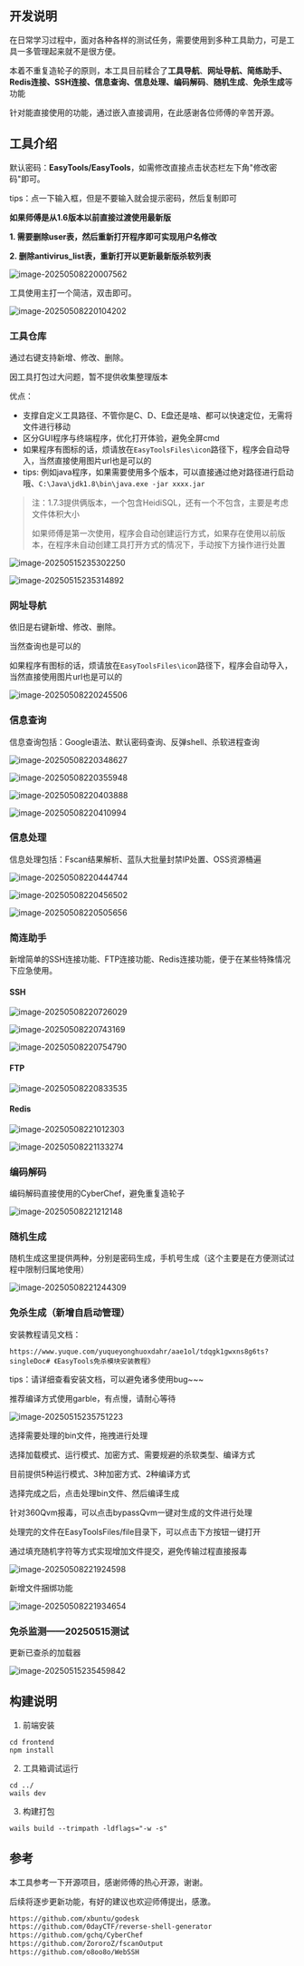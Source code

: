 ## 开发说明

在日常学习过程中，面对各种各样的测试任务，需要使用到多种工具助力，可是工具一多管理起来就不是很方便。

本着不重复造轮子的原则，本工具目前糅合了**工具导航**、**网址导航、简练助手、Redis连接、SSH连接、信息查询、信息处理、编码解码**、**随机生成**、**免杀生成**等功能

针对能直接使用的功能，通过嵌入直接调用，在此感谢各位师傅的辛苦开源。

## 工具介绍

默认密码：**EasyTools/EasyTools**，如需修改直接点击状态栏左下角"修改密码"即可。

tips：点一下输入框，但是不要输入就会提示密码，然后复制即可

**如果师傅是从1.6版本以前直接过渡使用最新版**

**1. 需要删除user表，然后重新打开程序即可实现用户名修改**

**2. 删除antivirus_list表，重新打开以更新最新版杀软列表**

![image-20250508220007562](images/image-20250508220007562.png)

工具使用主打一个简洁，双击即可。

![image-20250508220104202](images/image-20250508220104202.png)

### 工具仓库

通过右键支持新增、修改、删除。

因工具打包过大问题，暂不提供收集整理版本

优点：

+ 支撑自定义工具路径、不管你是C、D、E盘还是啥、都可以快速定位，无需将文件进行移动
+ 区分GUI程序与终端程序，优化打开体验，避免全屏cmd
+ 如果程序有图标的话，烦请放在`EasyToolsFiles\icon`路径下，程序会自动导入，当然直接使用图片url也是可以的
+ tips: 例如java程序，如果需要使用多个版本，可以直接通过绝对路径进行启动哦、`C:\Java\jdk1.8\bin\java.exe -jar xxxx.jar`

> 注：1.7.3提供俩版本，一个包含HeidiSQL，还有一个不包含，主要是考虑文件体积大小
>
> 如果师傅是第一次使用，程序会自动创建运行方式，如果存在使用以前版本，在程序未自动创建工具打开方式的情况下，手动按下方操作进行处置

![image-20250515235302250](images/image-20250515235302250.png)

![image-20250515235314892](images/image-20250515235314892.png)

### 网址导航

依旧是右键新增、修改、删除。

当然查询也是可以的

如果程序有图标的话，烦请放在`EasyToolsFiles\icon`路径下，程序会自动导入，当然直接使用图片url也是可以的

![image-20250508220245506](images/image-20250508220245506.png)

### 信息查询

信息查询包括：Google语法、默认密码查询、反弹shell、杀软进程查询

![image-20250508220348627](images/image-20250508220348627.png)

![image-20250508220355948](images/image-20250508220355948.png)

![image-20250508220403888](images/image-20250508220403888.png)

![image-20250508220410994](images/image-20250508220410994.png)

### 信息处理

信息处理包括：Fscan结果解析、蓝队大批量封禁IP处置、OSS资源桶遍

![image-20250508220444744](images/image-20250508220444744.png)

![image-20250508220456502](images/image-20250508220456502.png)

![image-20250508220505656](images/image-20250508220505656.png)

### 简连助手

新增简单的SSH连接功能、FTP连接功能、Redis连接功能，便于在某些特殊情况下应急使用。

#### SSH

![image-20250508220726029](images/image-20250508220726029.png)

![image-20250508220743169](images/image-20250508220743169.png)

![image-20250508220754790](images/image-20250508220754790.png)

#### FTP

![image-20250508220833535](images/image-20250508220833535.png)

#### Redis

![image-20250508221012303](images/image-20250508221012303.png)

![image-20250508221133274](images/image-20250508221133274.png)

### 编码解码

编码解码直接使用的CyberChef，避免重复造轮子

![image-20250508221212148](images/image-20250508221212148.png)

### 随机生成

随机生成这里提供两种，分别是密码生成，手机号生成（这个主要是在方便测试过程中限制归属地使用）

![image-20250508221244309](images/image-20250508221244309.png)

### 免杀生成（新增自启动管理）

安装教程请见文档：

~~~
https://www.yuque.com/yuqueyonghuoxdahr/aae1ol/tdqgk1gwxns8g6ts?singleDoc# 《EasyTools免杀模块安装教程》
~~~

tips：请详细查看安装文档，可以避免诸多使用bug~~~

推荐编译方式使用garble，有点慢，请耐心等待

![image-20250515235751223](images/image-20250515235751223.png)

选择需要处理的bin文件，拖拽进行处理

选择加载模式、运行模式、加密方式、需要规避的杀软类型、编译方式

目前提供5种运行模式、3种加密方式、2种编译方式

选择完成之后，点击处理bin文件、然后编译生成

针对360Qvm报毒，可以点击bypassQvm一键对生成的文件进行处理

处理完的文件在EasyToolsFiles/file目录下，可以点击下方按钮一键打开

通过填充随机字符等方式实现增加文件提交，避免传输过程直接报毒

![image-20250508221924598](images/image-20250508221924598.png)

新增文件捆绑功能

![image-20250508221934654](images/image-20250508221934654.png)

### 免杀监测——20250515测试

更新已查杀的加载器

![image-20250515235459842](images/image-20250515235459842.png)

## 构建说明

1. 前端安装

~~~
cd frontend
npm install
~~~

2. 工具箱调试运行

~~~
cd ../
wails dev
~~~

3. 构建打包

~~~
wails build --trimpath -ldflags="-w -s"
~~~

## 参考

本工具参考一下开源项目，感谢师傅的热心开源，谢谢。

后续将逐步更新功能，有好的建议也欢迎师傅提出，感激。

~~~html
https://github.com/xbuntu/godesk
https://github.com/0dayCTF/reverse-shell-generator
https://github.com/gchq/CyberChef
https://github.com/ZororoZ/fscanOutput
https://github.com/o8oo8o/WebSSH
~~~